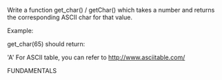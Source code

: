 Write a function get_char() / getChar() which takes a number and returns the corresponding ASCII char for that value.

Example:

get_char(65)
should return:

'A'
For ASCII table, you can refer to http://www.asciitable.com/

FUNDAMENTALS